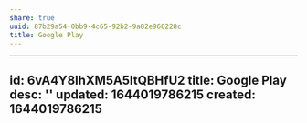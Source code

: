 ```yaml
---
share: true
uuid: 87b29a54-0bb9-4c65-92b2-9a82e960228c
title: Google Play
---
```

---
id: 6vA4Y8lhXM5A5ItQBHfU2
title: Google Play
desc: ''
updated: 1644019786215
created: 1644019786215
---